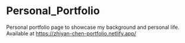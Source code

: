 # Personal_Portfolio

Personal portfolio page to showcase my background and personal life.
Available at <https://zhiyan-chen-portfolio.netlify.app/>
